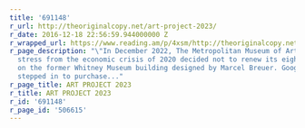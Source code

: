 ```yaml
---
title: '691148'
r_url: http://theoriginalcopy.net/art-project-2023/
r_date: 2016-12-18 22:56:59.944000000 Z
r_wrapped_url: https://www.reading.am/p/4xsm/http://theoriginalcopy.net/art-project-2023/
r_page_description: "\"In December 2022, The Metropolitan Museum of Art, under financial
  stress from the economic crisis of 2020 decided not to renew its eight-year lease
  on the former Whitney Museum building designed by Marcel Breuer. Google ultimately
  stepped in to purchase..."
r_page_title: ART PROJECT 2023
r_title: ART PROJECT 2023
r_id: '691148'
r_page_id: '506615'
---
```


